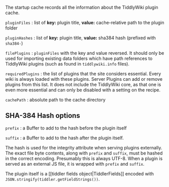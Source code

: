 The startup cache records all the information about the TiddlyWiki plugin cache. 

`pluginFiles`
: list of **key:** plugin title, **value:** cache-relative path to the plugin folder

`pluginHashes`
: list of **key:** plugin title, **value:** sha384 hash (prefixed with `sha384-`)

`filePlugins`
: `pluginFiles` with the key and value reversed. It should only be used for importing existing data folders which have path references to TiddlyWiki plugins (such as found in `tiddlywiki.info` files).

`requiredPlugins`
: the list of plugins that the site considers essential. Every wiki is always loaded with these plugins. Server Plugins can add or remove plugins from this list. It does not include the TiddlyWiki core, as that one is even more essential and can only be disabled with a setting on the recipe.

`cachePath`
: absolute path to the cache directory

## SHA-384 Hash options

`prefix`
: a Buffer to add to the hash before the plugin itself

`suffix`
: a Buffer to add to the hash after the plugin itself.

The hash is used for the integrity attribute when serving plugins externally. The exact file byte contents, along with `prefix` and `suffix`,  must be hashed in the correct encoding. Presumably this is always UTF-8. When a plugin is served as an external JS file, it is wrapped with `prefix` and `suffix`.

The plugin itself is a [[tiddler fields object|TiddlerFields]] encoded with `JSON.stringify(tiddler.getFieldStrings())`.
